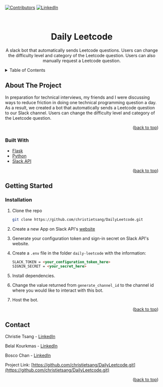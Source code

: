 <div id="top"></div>

[![Contributors][contributors-shield]][contributors-url]
[![LinkedIn][linkedin-shield]][linkedin-url]



<!-- PROJECT LOGO -->
<br />
<div align="center">

  <h1 align="center">Daily Leetcode</h1>

  <p align="center">
    A slack bot that automatically sends Leetcode questions.  Users can change the difficulty level and category of the Leetcode question.  Users can also manually request a Leetcode question.
  </p>
</div>

<!-- TABLE OF CONTENTS -->
<details>
  <summary>Table of Contents</summary>
  <ol>
    <li>
      <a href="#about-the-project">About The Project</a>
      <ul>
        <li><a href="#built-with">Built With</a></li>
      </ul>
    </li>
    <li>
      <a href="#getting-started">Getting Started</a>
      <ul>
        <li><a href="#installation">Installation</a></li>
      </ul>
    </li>
    <li><a href="#contact">Contact</a></li>
  </ol>
</details>



<!-- ABOUT THE PROJECT -->
## About The Project
 In preparation for technical interviews, my friends and I were discussing ways to reduce friction in doing one technical programming question a day.  As a result, we created a bot that automatically sends a Leetcode question to our Slack channel.  Users can change the difficulty level and category of the Leetcode question.

<p align="right">(<a href="#top">back to top</a>)</p>



### Built With

* [Flask](https://flask.palletsprojects.com/en/2.2.x/)
* [Python](https://www.python.org/)
* [Slack API](https://api.slack.com/)

<p align="right">(<a href="#top">back to top</a>)</p>

<!-- GETTING STARTED -->
## Getting Started
### Installation

1. Clone the repo
   ```sh
   git clone https://github.com/christietsang/DailyLeetcode.git
   ```
2. Create a new App on Slack API's [website](https://api.slack.com/apps) 

3. Generate your configuration token and sign-in secret on Slack API's website.

4. Create a `.env` file in the folder `daily-leetcode` with the information:
    ```html
    SLACK_TOKEN = <your_configuration_token_here>
    SIGNIN_SECRET = <your_secret_here>
    ```
5. Install dependencies.

6. Change the value returned from `generate_channel_id` to the channel id where you would like to interact with this bot.

7. Host the bot.

<p align="right">(<a href="#top">back to top</a>)</p>

<!-- LICENSE -->

<!-- CONTACT -->
## Contact

Christie Tsang - [LinkedIn](https://www.linkedin.com/in/christietsang/)

Belal Kourkmas - [LinkedIn](https://www.linkedin.com/in/belal-kourkmas/)

Bosco Chan - [LinkedIn](https://www.linkedin.com/in/boscochw/)

Project Link: [https://github.com/christietsang/DailyLeetcode.git](https://github.com/christietsang/DailyLeetcode.git)

<p align="right">(<a href="#top">back to top</a>)</p>



<!-- MARKDOWN LINKS & IMAGES -->
<!-- https://www.markdownguide.org/basic-syntax/#reference-style-links -->
[contributors-shield]: https://img.shields.io/github/contributors/christietsang/DailyLeetcode.svg?style=for-the-badge
[contributors-url]: https://github.com/christietsang/DailyLeetcode/graphs/contributors
[license-shield]: https://img.shields.io/github/license/othneildrew/Best-README-Template.svg?style=for-the-badge
[linkedin-shield]: https://img.shields.io/badge/-LinkedIn-black.svg?style=for-the-badge&logo=linkedin&colorB=555
[linkedin-url]: https://www.linkedin.com/in/christietsang/

